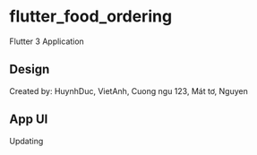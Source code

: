 # flutter_food_ordering

Flutter 3 Application

## Design

Created by: HuynhDuc, VietAnh, Cuong ngu 123, Mát tơ, Nguyen

## App UI
Updating


 
